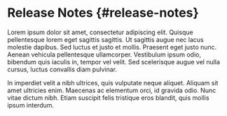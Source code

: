 # Release Notes {#release-notes}

Lorem ipsum dolor sit amet, consectetur adipiscing elit. Quisque pellentesque lorem eget sagittis sagittis. Ut sagittis augue nec lacus molestie dapibus. Sed luctus et justo et mollis. Praesent eget justo nunc. Aenean vehicula pellentesque ullamcorper. Vestibulum ipsum odio, bibendum quis iaculis in, tempor vel velit. Sed scelerisque augue vel nulla cursus, luctus convallis diam pulvinar. 

In imperdiet velit a nibh ultrices, quis vulputate neque aliquet. Aliquam sit amet ultricies enim. Maecenas ac elementum orci, id gravida odio. Nunc vitae dictum nibh. Etiam suscipit felis tristique eros blandit, quis mollis ipsum interdum. 
